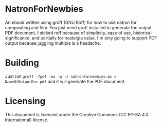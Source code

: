 # NatronForNewbies
An ebook written using groff (GNU Roff) for how to use natron for compositing and film. You just need groff installed to generate the output PDF document.
I picked roff because of simplicity, ease of use, historical significance, and partially for nostalgia value. I'm only going to support
PDF output because juggling multiple is a headache.

# Building
Just run `groff -Tpdf -ms -p -s natronfornewbies.ms > NameOfOutputDoc.pdf` and it will generate the PDF document.

# Licensing
This document is licensed under the Creative Commons (CC BY-SA 4.0 International) license.

